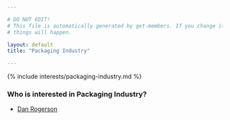 ```yaml
---

# DO NOT EDIT!
# This file is automatically generated by get-members. If you change it, bad
# things will happen.

layout: default
title: "Packaging Industry"

---
```


{% include interests/packaging-industry.md %}

### Who is interested in Packaging Industry?


* [Dan Rogerson](/members/dan-rogerson.html)
